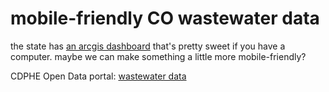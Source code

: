 # mobile-friendly CO wastewater data

the state has [an arcgis dashboard](https://cdphe.maps.arcgis.com/apps/dashboards/d79cf93c3938470ca4bcc4823328946b) that's pretty sweet if you have a computer. maybe we can make something a little more mobile-friendly?

CDPHE Open Data portal: [wastewater data](https://data-cdphe.opendata.arcgis.com/datasets/CDPHE::cdphe-covid19-wastewater-dashboard-data/about)


